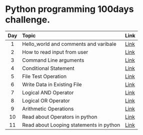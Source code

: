 Python programming 100days challenge.
======		

| Day | Topic            | Link   |
|:-----:|:----------------|:--------------------|
|1  | Hello_world and comments and varibale     |<a href="https://github.com/raj1997/100days-of-coding/tree/master/Python/Day-1">Link</a>  |
|2  | How to read input from user               | <a href="https://github.com/raj1997/100days-of-coding/tree/master/Python/Day-2">Link</a>  |
|3  | Command Line arguments                    | <a href="https://github.com/raj1997/100days-of-coding/tree/master/Python/Day-3">Link</a>  |
|4  | Conditional Statement                     | <a href="https://github.com/raj1997/100days-of-coding/tree/master/Python/Day-4">Link</a>  |
|5  | File Test Operation                       | <a href="https://github.com/raj1997/100days-of-coding/tree/master/Python/Day-5">Link</a>  |
|6  | Write Data in Existing File               | <a href="https://github.com/raj1997/100days-of-coding/tree/master/Python/Day-6">Link</a>  |
|7  | Logical AND Operator                      | <a href="https://github.com/raj1997/100days-of-coding/tree/master/Python/Day-7">Link</a>  |
|8  | Logical OR Operator                       | <a href="https://github.com/raj1997/100days-of-coding/tree/master/Python/Day-8">Link</a>  |
|9  | Arithmetic Operations                     | <a href="https://github.com/raj1997/100days-of-coding/tree/master/Python/Day-9">Link</a>  |
|10 | Read about Operators in python             | <a href="">Link</a>  |
|11 | Read about Looping statements in python   | <a href="">Link</a>  |
